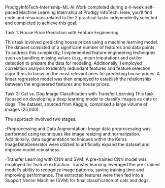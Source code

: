 ProdigyInfoTech-Internship-ML-AI
Work completed during a 4-week self-paced Machine Learning Internship at Prodigy InfoTech. Here, you'll find code and resources related to the 2 practical tasks independently selected and completed to achieve this goal.

Task 1: House Price Prediction with Feature Engineering

This task involved predicting house prices using a machine learning model. The dataset consisted of a significant number of features and data points. To address this complexity, I implemented feature engineering techniques such as handling missing values (e.g., mean imputation) and outlier detection to prepare the data for modeling. Additionally, I employed correlation analysis to identify redundant features and feature selection algorithms to focus on the most relevant ones for predicting house prices. A linear regression model was then employed to establish the relationship between the engineered features and house prices.


Task 3: Cat vs. Dog Image Classification with Transfer Learning
This task focused on developing a deep learning model to classify images as cats or dogs. The dataset, sourced from Kaggle, comprised a large volume of images (25,000).

The approach involved two stages:

-Preprocessing and Data Augmentation: Image data preprocessing was performed using techniques like image resizing and normalization. Additionally, data augmentation techniques within the Keras ImageDataGenerator were utilized to artificially expand the dataset and improve model robustness.

-Transfer Learning with CNN and SVM: A pre-trained CNN model was employed for feature extraction. Transfer learning leveraged the pre-trained model's ability to recognize image patterns, saving training time and improving performance. The extracted features were then fed into a Support Vector Machine (SVM) for final classification of cats and dogs.
